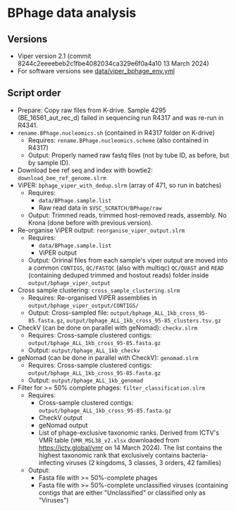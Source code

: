 # BPhage data analysis
## Versions
- Viper version 2.1 (commit 8244c2eeeebeb2c1fbe4082034ca329e6f0a4a10 13 March 2024)
- For software versions see [data/viper_bphage_env.yml](data/viper_bphage_env.yml)

## 
## Script order
- Prepare: Copy raw files from K-drive. Sample 4295 (BE_16561_aut_rec_d) failed in sequencing run R4317 and was re-run in R4341.
- `rename.BPhage.nucleomics.sh` (contained in R4317 folder on K-drive)
    - Requires: `rename.BPhage.nucleomics.scheme` (also contained in R4317)
    - Output: Properly named raw fastq files (not by tube ID, as before, but by sample ID).
- Download bee ref seq and index with bowtie2: `download_bee_ref_genome.slrm`
- ViPER: `bphage_viper_with_dedup.slrm` (array of 471, so run in batches)
    - Requires: 
        - `data/BPhage.sample.list`
        - Raw read data in `$VSC_SCRATCH/BPhage/raw`
    - Output: Trimmed reads, trimmed host-removed reads, assembly. No Krona (done before with previous version).
- Re-organise ViPER output: `reorganise_viper_output.slrm`
    - Requires: 
        - `data/BPhage.sample.list`
        - ViPER output
    - Output: Oririnal files from each sample's viper output are moved into a common `CONTIGS`, `QC/FASTQC` (also with multiqc) `QC/QUAST` and `READ` (containing deduped trimmed and hostout reads) folder inside `output/bphage_viper_output`
- Cross sample clustering: `cross_sample_clustering.slrm`
    - Requires: Re-organised ViPER assemblies in `output/bphage_viper_output/CONTIGS/`
    - Output: Cross-sampled file: `output/bphage_ALL_1kb_cross_95-85.fasta.gz`, `output/bphage_ALL_1kb_cross_95-85_clusters.tsv.gz`
- CheckV (can be done on parallel with geNomad): `checkv.slrm`
    - Requires: Cross-sample clustered contigs: `output/bphage_ALL_1kb_cross_95-85.fasta.gz`
    - Output: `output/bphage_ALL_1kb_checkv`
- geNomad (can be done in parallel with CheckV): `genomad.slrm`
    - Requires: Cross-sample clustered contigs: `output/bphage_ALL_1kb_cross_95-85.fasta.gz`
    - Output: `output/bphage_ALL_1kb_genomad`
- Filter for >= 50% complete phages: `filter_classification.slrm`
    - Requires: 
        - Cross-sample clustered contigs: `output/bphage_ALL_1kb_cross_95-85.fasta.gz`
        - CheckV output
        - geNomad output
        - List of phage-exclusive taxonomic ranks. Derived from ICTV's VMR table (`VMR_MSL38_v2.xlsx` downloaded from https://ictv.global/vmr on 14 March 2024). The list contains the highest taxonomic rank that exclusively contains bacteria-infecting viruses (2 kingdoms, 3 classes, 3 orders, 42 families)
    - Output: 
        - Fasta file with >= 50%-complete phages
        - Fasta file with >= 50%-complete unclassified viruses (containing contigs that are either "Unclassified" or classified only as "Viruses")